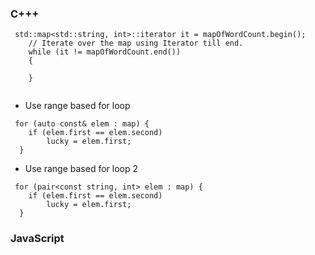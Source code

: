 

### C+++
```
 std::map<std::string, int>::iterator it = mapOfWordCount.begin();
    // Iterate over the map using Iterator till end.
    while (it != mapOfWordCount.end())
    {

    }
   
```
- Use range based for loop
```
 for (auto const& elem : map) {
    if (elem.first == elem.second) 
        lucky = elem.first;
  }
```
- Use range based for loop 2
```
 for (pair<const string, int> elem : map) {
    if (elem.first == elem.second) 
        lucky = elem.first;
  }
```


### JavaScript
